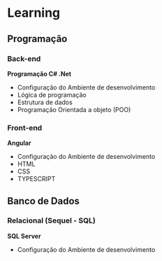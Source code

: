 # Learning

## Programação
### Back-end
**Programação C# .Net**
- Configuração do Ambiente de desenvolvimento
- Lógica de programação
- Estrutura de dados
- Programação Orientada a objeto (POO)

### Front-end
**Angular**
- Configuração do Ambiente de desenvolvimento
- HTML
- CSS
- TYPESCRIPT 

## Banco de Dados
### Relacional (Sequel - SQL)
**SQL Server**
- Configuração do Ambiente de desenvolvimento
